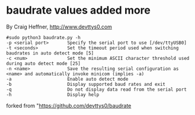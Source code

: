 # baudrate values added more

By Craig Heffner, http://www.devttys0.com



	#sudo python3 baudrate.py -h
	-p <serial port>       Specify the serial port to use [/dev/ttyUSB0]
	-t <seconds>           Set the timeout period used when switching baudrates in auto detect mode [5]
	-c <num>               Set the minimum ASCII character threshold used during auto detect mode [25]
	-n <name>              Save the resulting serial configuration as <name> and automatically invoke minicom (implies -a)
	-a                     Enable auto detect mode
	-b                     Display supported baud rates and exit
	-q                     Do not display data read from the serial port
	-h                     Display help
	

forked from "https://github.com/devttys0/baudrate

